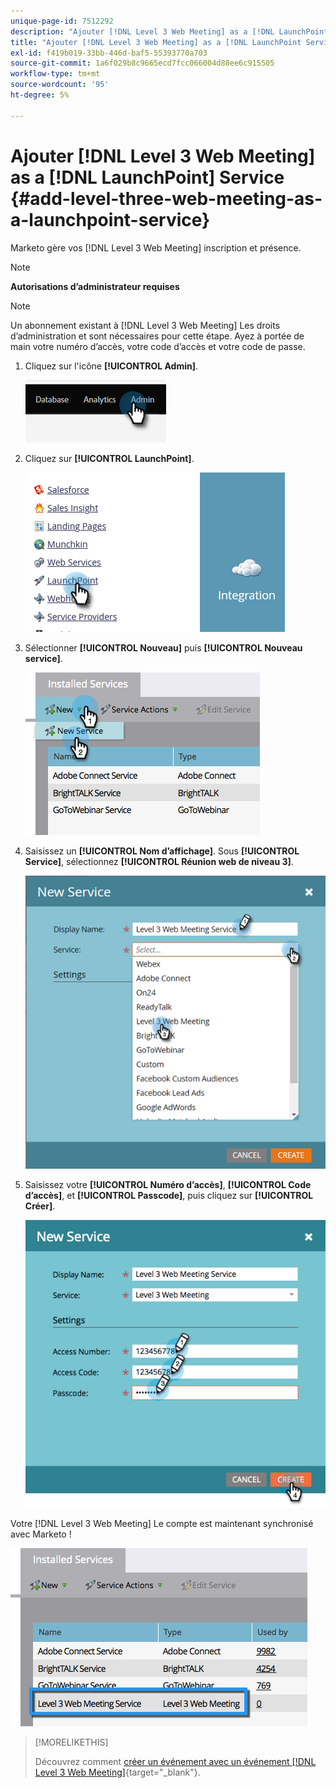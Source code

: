 ```yaml
---
unique-page-id: 7512292
description: "Ajouter [!DNL Level 3 Web Meeting] as a [!DNL LaunchPoint] Service - Documents Marketo - Documentation du produit"
title: "Ajouter [!DNL Level 3 Web Meeting] as a [!DNL LaunchPoint Service]"
exl-id: f419b019-33bb-446d-baf5-55393770a703
source-git-commit: 1a6f029b8c9665ecd7fcc066004d88ee6c915505
workflow-type: tm+mt
source-wordcount: '95'
ht-degree: 5%

---
```


# Ajouter [!DNL Level 3 Web Meeting] as a [!DNL LaunchPoint] Service {#add-level-three-web-meeting-as-a-launchpoint-service}

Marketo gère vos [!DNL Level 3 Web Meeting] inscription et présence.

>[!NOTE]
>
>**Autorisations d’administrateur requises**

>[!NOTE]
>
>Un abonnement existant à [!DNL Level 3 Web Meeting] Les droits d’administration et sont nécessaires pour cette étape. Ayez à portée de main votre numéro d’accès, votre code d’accès et votre code de passe.

1. Cliquez sur l&#39;icône **[!UICONTROL Admin]**.

   ![](assets/add-level-three-web-meeting-as-a-launchpoint-service-1.png)

1. Cliquez sur **[!UICONTROL LaunchPoint]**.

   ![](assets/add-level-three-web-meeting-as-a-launchpoint-service-2.png)

1. Sélectionner **[!UICONTROL Nouveau]** puis **[!UICONTROL Nouveau service]**.

   ![](assets/add-level-three-web-meeting-as-a-launchpoint-service-3.png)

1. Saisissez un **[!UICONTROL Nom d’affichage]**. Sous **[!UICONTROL Service]**, sélectionnez **[!UICONTROL Réunion web de niveau 3]**.

   ![](assets/add-level-three-web-meeting-as-a-launchpoint-service-4.png)

1. Saisissez votre **[!UICONTROL Numéro d’accès]**, **[!UICONTROL Code d’accès]**, et **[!UICONTROL Passcode]**, puis cliquez sur **[!UICONTROL Créer]**.

   ![](assets/add-level-three-web-meeting-as-a-launchpoint-service-5.png)

Votre [!DNL Level 3 Web Meeting] Le compte est maintenant synchronisé avec Marketo !

![](assets/add-level-three-web-meeting-as-a-launchpoint-service-6.png)

>[!MORELIKETHIS]
>
>Découvrez comment [créer un événement avec un événement [!DNL Level 3 Web Meeting]](/help/marketo/product-docs/demand-generation/events/create-an-event/create-an-event-with-level-3-web-meeting.md){target="_blank"}.

